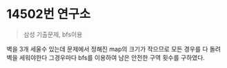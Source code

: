# 14502번 연구소

> 삼성 기출문제, bfs이용

 벽을 3개 세울수 있는데 문제에서 정해진 map의 크기가 작으므로 모든 
경우를 다 돌려 벽을 세워야한다 그경우마다 bfs를 이용하여 남은 안전한 
구역 횟수를 구하였다.
